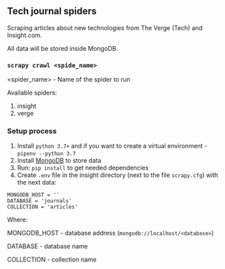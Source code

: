 ## Tech journal spiders

Scraping articles about new technologies from The Verge (Tech) and Insight.com.

All data will be stored inside MongoDB.

### `scrapy crawl <spide_name>`

<spider_name> - Name of the spider to run

Available spiders:
1. insight
2. verge

### Setup process

1. Install `python 3.7+` and if you want to create a virtual environment - `pipenv --python 3.7`
2. Install [MongoDB]("https://www.mongodb.com/") to store data
3. Run: `pip install` to get needed dependencies
4. Create `.env` file in the insight directory (next to the file `scrapy.cfg`) with the next data:

````
MONGODB_HOST = ''
DATABASE = 'journals'
COLLECTION = 'articles'
````

Where:

MONGODB_HOST - database address (`mongodb://localhost/<database>`)

DATABASE - database name

COLLECTION - collection name
